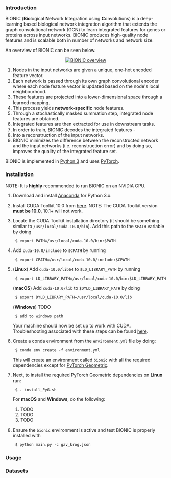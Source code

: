### Introduction
BIONIC (**Bio**logical **N**etwork **I**ntegration using **C**onvolutions) is a deep-learning based biological network integration algorithm that extends the graph convolutional network (GCN) to learn integrated features for genes or proteins across input networks. BIONIC produces high-quality node features and is scalable both in number of networks and network size.

An overview of BIONIC can be seen below.

<p align="center">
  <a href="https://ibb.co/nBTSh1P"><img src="https://i.ibb.co/XD9Tm5Y/Figure-1.png" alt="BIONIC overview" border="0"></a>
</p>

1. Nodes in the input networks are given a unique, one-hot encoded feature vector.
2. Each network is passed through its own graph convolutional encoder where each node feature vector is updated based on the node's local neighbourhood.
3. These features are projected into a lower-dimensional space through a learned mapping.
4. This process yields **network-specific** node features.
5. Through a stochastically masked summation step, integrated node features are obtained.
6. Integrated features are then extracted for use in downstream tasks.
7. In order to train, BIONIC decodes the integrated features -
8. Into a reconstruction of the input networks.
9. BIONIC minimizes the difference between the reconstructed network and the input networks (i.e. reconstruction error) and by doing so, improves the quality of the integrated feature set.

BIONIC is implemented in [Python 3](https://www.python.org/downloads/) and uses [PyTorch](https://pytorch.org/).

### Installation
NOTE: It is **highly** recommended to run BIONIC on an NVIDIA GPU.

1. Download and install [Anaconda](https://www.anaconda.com/distribution/) for Python 3.x.

1. Install CUDA Toolkit 10.0 from [here](https://developer.nvidia.com/cuda-10.0-download-archive). NOTE: The CUDA Toolkit version **must be 10.0**, 10.1+ will not work.
2. Locate the CUDA Toolkit installation directory (it should be something similar to `/usr/local/cuda-10.0/bin`). Add this path to the `$PATH` variable by doing
        
        $ export PATH=/usr/local/cuda-10.0/bin:$PATH

3. Add `cuda-10.0/include` to `$CPATH` by running

        $ export CPATH=/usr/local/cuda-10.0/include:$CPATH
        
4. (**Linux**) Add `cuda-10.0/lib64` to `$LD_LIBRARY_PATH` by running

        $ export LD_LIBRARY_PATH=/usr/local/cuda-10.0/bin:$LD_LIBRARY_PATH

    (**macOS**) Add `cuda-10.0/lib` to `$DYLD_LIBRARY_PATH` by doing
    
        $ export DYLD_LIBRARY_PATH=/usr/local/cuda-10.0/lib
        
    (**Windows**) TODO
    
        $ add to windows path
    
    Your machine should now be set up to work with CUDA. Troubleshooting associated with these steps can be found [here](https://pytorch-geometric.readthedocs.io/en/latest/notes/installation.html#frequently-asked-questions).
5. Create a conda environment from the `environment.yml` file by doing:
  
        $ conda env create -f environment.yml
          
    This will create an environment called `bionic` with all the required dependencies except for [PyTorch Geometric](https://github.com/rusty1s/pytorch_geometric).
6. Next, to install the required PyTorch Geometric dependencies on **Linux** run:

        $ . install_PyG.sh
        
    For **macOS** and **Windows**, do the following:
    1. TODO
    2. TODO
    3. TODO
    
7. Ensure the `bionic` environment is active and test BIONIC is properly installed with

        $ python main.py -c gav_krog.json

### Usage

### Datasets
